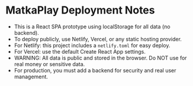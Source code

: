 # MatkaPlay Deployment Notes

- This is a React SPA prototype using localStorage for all data (no backend).
- To deploy publicly, use Netlify, Vercel, or any static hosting provider.
- For Netlify: this project includes a `netlify.toml` for easy deploy.
- For Vercel: use the default Create React App settings.
- WARNING: All data is public and stored in the browser. Do NOT use for real money or sensitive data.
- For production, you must add a backend for security and real user management.
